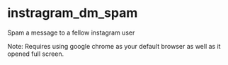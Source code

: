 # instragram_dm_spam
Spam a message to a fellow instagram user

Note: Requires using google chrome as your default browser as well as it opened full screen.
